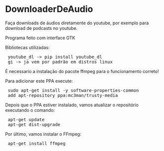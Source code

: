 # DownloaderDeAudio
Faça downloads de áudios diretamente do youtube, por exemplo para download de podcasts no youtube.

Programa feito com interface GTK

Bibliotecas utilizadas:

<pre>
 <span style="font-weight: 400">youtube_dl -> pip install youtube_dl</span>
 <span style="font-weight: 400">gi -> ja vem por padrão em distros linux</span>
</pre>
É necessario a instalação do pacote ffmpeg para o funcionamento correto!

Para adicionar este PPA execute:

<pre>
 <span style="font-weight: 400">sudo apt-get install -y software-properties-common</span>
 <span style="font-weight: 400">add apt-repository ppa:mc3man/trusty-media</span>
</pre>
Depois que o PPA estiver instalado, vamos atualizar o repositório executando o comando:
<pre>
 <span style="font-weight: 400">apt-get update</span>
 <span style="font-weight: 400">apt-get dist-upgrade</span>
</pre>

Por último, vamos instalar o FFmpeg:
<pre>
 <span style="font-weight: 400">apt-get install ffmpeg</span>
</pre>


 


